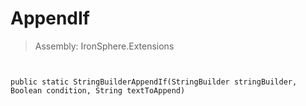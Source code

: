﻿

# AppendIf

> Assembly: IronSphere.Extensions



```


public static StringBuilderAppendIf(StringBuilder stringBuilder, Boolean condition, String textToAppend)
```